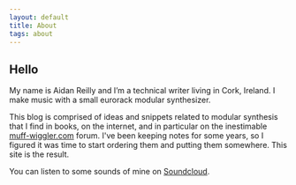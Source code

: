 ```yaml
---
layout: default
title: About
tags: about
---
```

<h2>Hello</h2>
My name is Aidan Reilly and I’m a technical writer living in Cork, Ireland. I make music with a small eurorack modular synthesizer. 

This blog is comprised of ideas and snippets related to modular synthesis that I find in books, on the internet, and in particular on the inestimable [muff-wiggler.com](https://www.muffwiggler.com/forum/) forum. I've been keeping notes for some years, so I figured it was time to start ordering them and putting them somewhere. This site is the result.

You can listen to some sounds of mine on [Soundcloud](http://soundcloud.com/oootini).

